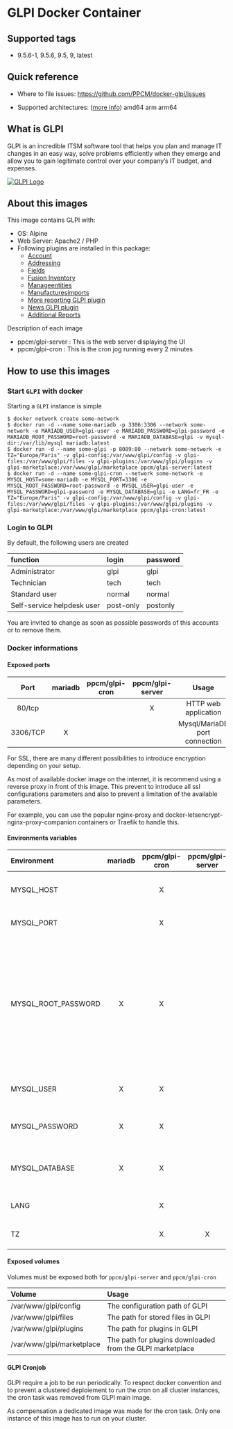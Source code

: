 # GLPI Docker Container

## Supported tags

- 9.5.6-1, 9.5.6, 9.5, 9, latest

## Quick reference

- Where to file issues: https://github.com/PPCM/docker-glpi/issues

- Supported architectures: ([more info](https://github.com/docker-library/official-images#architectures-other-than-amd64)) amd64 arm arm64

## What is GLPI

GLPI is an incredible ITSM software tool that helps you plan and manage IT changes in an easy way, solve problems efficiently when they emerge and allow you to gain legitimate control over your company’s IT budget, and expenses.

[![GLPI Logo](https://github.com/glpi-project/glpi/raw/master/pics/logos/logo-GLPI-100-grey.png)](https://glpi-project.org/fr/)

## About this images

This image contains GLPI with:
- OS: Alpine
- Web Server: Apache2 / PHP
- Following plugins are installed in this package:
    - [Account](https://github.com/InfotelGLPI/accounts)
    - [Addressing](https://github.com/pluginsGLPI/addressing)
    - [Fields](https://github.com/pluginsGLPI/fields)
    - [Fusion Inventory](https://github.com/fusioninventory/fusioninventory-for-glpi)
    - [Manageentities](https://github.com/InfotelGLPI/manageentities)
    - [Manufacturesimports](https://github.com/InfotelGLPI/manufacturersimports)
    - [More reporting GLPI plugin](https://github.com/pluginsGLPI/mreporting)
    - [News GLPI plugin](https://github.com/pluginsGLPI/news)
    - [Additional Reports](https://forge.glpi-project.org/news/415)

Description of each image
- ppcm/glpi-server : This is the web server displaying the UI
- ppcm/glpi-cron : This is the cron jog running every 2 minutes
## How to use this images

### Start `GLPI` with docker
Starting a `GLPI` instance is simple

```console
$ docker network create some-network 
$ docker run -d --name some-mariadb -p 3306:3306 --network some-network -e MARIADB_USER=glpi-user -e MARIADB_PASSWORD=glpi-password -e MARIADB_ROOT_PASSWORD=root-password -e MARIADB_DATABASE=glpi -v mysql-dir:/var/lib/mysql mariadb:latest
$ docker run -d --name some-glpi -p 8089:80 --network some-network -e TZ="Europe/Paris" -v glpi-config:/var/www/glpi/config -v glpi-files:/var/www/glpi/files -v glpi-plugins:/var/www/glpi/plugins -v glpi-marketplace:/var/www/glpi/marketplace ppcm/glpi-server:latest
$ docker run -d --name some-glpi-cron --network some-network -e MYSQL_HOST=some-mariadb -e MYSQL_PORT=3306 -e MYSQL_ROOT_PASSWORD=root-password -e MYSQL_USER=glpi-user -e MYSQL_PASSWORD=glpi-password -e MYSQL_DATABASE=glpi -e LANG=fr_FR -e TZ="Europe/Paris" -v glpi-config:/var/www/glpi/config -v glpi-files:/var/www/glpi/files -v glpi-plugins:/var/www/glpi/plugins -v glpi-marketplace:/var/www/glpi/marketplace ppcm/glpi-cron:latest
```
### Login to GLPI

By default, the following users are created

| function                   | login     | password |
|:---------------------------|:----------|:---------|
| Administrator              | glpi      | glpi     |
| Technician                 | tech      | tech     |
| Standard user              | normal    | normal   |
| Self-service helpdesk user | post-only | postonly |

You are invited to change as soon as possible passwords of this accounts or to remove them.
### Docker informations

#### Exposed ports

| Port      | mariadb | ppcm/glpi-cron | ppcm/glpi-server | Usage                         |
|:---------:|:-------:|:--------------:|:----------------:|:-----------------------------:|
| 80/tcp    |         |                | X                | HTTP web application          |
| 3306/TCP  | X       |                |                  | Mysql/MariaDB port connection |

For SSL, there are many different possibilities to introduce encryption depending on your setup.

As most of available docker image on the internet, it is recommend using a reverse proxy in front of this image. This prevent to introduce all ssl configurations parameters and also to prevent a limitation of the available parameters.

For example, you can use the popular nginx-proxy and docker-letsencrypt-nginx-proxy-companion containers or Traefik to handle this.

#### Environments variables

| Environment         | mariadb | ppcm/glpi-cron | ppcm/glpi-server | Default       | Usage                                     |
|:--------------------|:-------:|:--------------:|:----------------:|:-------------:|:------------------------------------------|
| MYSQL_HOST          |         | X              |                  |               | MANDATORY - MySQL or MariaDB host name    |
| MYSQL_PORT          |         | X              |                  | 3306          | MySQL or MariaDB host port                |
| MYSQL_ROOT_PASSWORD | X       | X              |                  |               | MySQL or MariaDB root password, it is needed to create database and user. It is also needed to configure properly the user. It can be set only on first start of the applkcation. |
| MYSQL_USER          | X       | X              |                  | glpi-user     | MySQL or MariaDB GLPI username            |
| MYSQL_PASSWORD      | X       | X              |                  | glpi-password | MySQL or MariaDB password for GLPI user   |
| MYSQL_DATABASE      | X       | X              |                  | glpi          | MySQL or MariaDB database name for GLPI   |
| LANG                |         | X              |                  | fr_FR         | Default language of GLPI                  |
| TZ                  |         | X              | X                | Europe/Paris  | Timezone of the web server                |

#### Exposed volumes
Volumes must be exposed both for `ppcm/glpi-server` and `ppcm/glpi-cron`

| Volume                    | Usage                                                     |
|:--------------------------|:----------------------------------------------------------|
| /var/www/glpi/config      | The configuration path of GLPI                            |
| /var/www/glpi/files       | The path for stored files in GLPI                         |
| /var/www/glpi/plugins     | The path for plugins in GLPI                              |
| /var/www/glpi/marketplace | The path for plugins downloaded from the GLPI marketplace |

#### GLPI Cronjob

GLPI require a job to be run periodically.
To respect docker convention and to prevent a clustered deploiement to run the cron on all cluster instances, the cron task was removed from GLPI main image.

As compensation a dedicated image was made for the cron task. Only one instance of this image has to run on your cluster.
